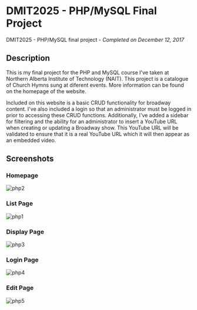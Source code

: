 # DMIT2025 - PHP/MySQL Final Project
DMIT2025 - PHP/MySQL final project - *Completed on December 12, 2017*

## Description
This is my final project for the PHP and MySQL course I've taken at Northern Alberta Institute of Technology (NAIT). This project is a catalogue of Church Hymns sung at diferent events.
More information can be found on the homepage of the website.

Included on this website is a basic CRUD functionality for broadway content. I've also included a login so that an
administrator must be logged in prior to accessing these CRUD functions. Additionally, I've added a sidebar for filtering
and the ability for an administrator to insert a YouTube URL when creating or updating a Broadway show. This YouTube URL will
be validated to ensure that it is a real YouTube URL which it will then appear as an embedded video.

## Screenshots
### Homepage
![php2](https://user-images.githubusercontent.com/31664207/42983491-481d33c0-8ba4-11e8-9c99-8683daa975f5.png)
### List Page
![php1](https://user-images.githubusercontent.com/31664207/42983414-cc6322a8-8ba3-11e8-9cdf-9917ce5b2ae7.png)
### Display Page
![php3](https://user-images.githubusercontent.com/31664207/42983913-b61517ce-8ba6-11e8-9abb-c217eef02bba.png)
### Login Page
![php4](https://user-images.githubusercontent.com/31664207/42983958-0330c4a4-8ba7-11e8-8920-5f24b880617e.png)
### Edit Page
![php5](https://user-images.githubusercontent.com/31664207/42984017-7de9973e-8ba7-11e8-97d8-c8d01c0ed609.png)


